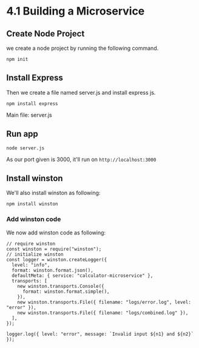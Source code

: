 # 4.1 Building a Microservice
## Create Node Project
we create a node project by running the following command.
```
npm init
```

## Install Express
Then we create a file named server.js and install express js.
```
npm install express
```


Main file: server.js

## Run app
```
node server.js
```
As our port given is 3000, it'll run on `http://localhost:3000`

## Install winston
We'll also install winston as following:
```
npm install winston
```
### Add winston code
We now add winston code as following:
```
// require winston
const winston = require("winston");
// initialize winston
const logger = winston.createLogger({
  level: "info",
  format: winston.format.json(),
  defaultMeta: { service: "calculator-microservice" },
  transports: [
    new winston.transports.Console({
      format: winston.format.simple(),
    }),
    new winston.transports.File({ filename: "logs/error.log", level: "error" }),
    new winston.transports.File({ filename: "logs/combined.log" }),
  ],
});

logger.log({ level: "error", message: `Invalid input ${n1} and ${n2}` });
```

